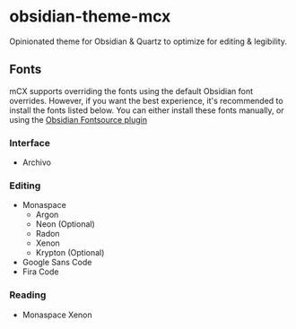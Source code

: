 # obsidian-theme-mcx
Opinionated theme for Obsidian & Quartz to optimize for editing & legibility.

## Fonts

mCX supports overriding the fonts using the default Obsidian font overrides. However, if you want the best experience, it's recommended to install the fonts listed below.
You can either install these fonts manually, or using the [Obsidian Fontsource plugin](https://github.com/fontsource/obsidian-fontsource)

### Interface

- Archivo

### Editing
- Monaspace
    - Argon
    - Neon (Optional)
    - Radon 
    - Xenon
    - Krypton (Optional)
- Google Sans Code
- Fira Code

### Reading
- Monaspace Xenon